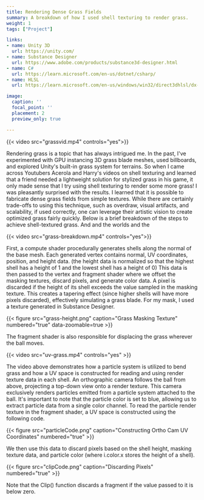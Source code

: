 ```yaml
---
title: Rendering Dense Grass Fields
summary: A breakdown of how I used shell texturing to render grass.
weight: 1
tags: ["Project"]

links:
- name: Unity 3D
  url: https://unity.com/
- name: Substance Designer
  url: https://www.adobe.com/products/substance3d-designer.html  
- name: C#
  url: https://learn.microsoft.com/en-us/dotnet/csharp/
- name: HLSL
  url: https://learn.microsoft.com/en-us/windows/win32/direct3dhlsl/dx-graphics-hlsl

image:
  caption: ''
  focal_point: ''
  placement: 2
  preview_only: true

---
```

{{< video src="grassvid.mp4" controls="yes">}}

Rendering grass is a topic that has always intrigued me. In the past, I've experimented with GPU instancing 3D grass blade meshes, used billboards, and explored Unity's built-in grass system for terrains. So when I came across Youtubers Acerola and Harry's videos on shell texturing and learned that a friend needed a lightweight solution for stylized grass in his game, it only made sense that I try using shell texturing to render some more grass! I was pleasantly surprised with the results. I learned that it is possible to fabricate dense grass fields from simple textures. While there are certainly trade-offs to using this technique, such as overdraw, visual artifacts, and scalability, if used correctly, one can leverage their artistic vision to create optimized grass fairly quickly. Below is a brief breakdown of the steps to achieve shell-textured grass. And and the worlds and the

{{< video src="grass-breakdown.mp4" controls="yes">}}

First, a compute shader procedurally generates shells along the normal of the base mesh. Each generated vertex contains normal, UV coordinates, position, and height data. (the height data is normalized so that the highest shell has a height of 1 and the lowest shell has a height of 0) This data is then passed to the vertex and fragment shader where we offset the masking textures, discard pixels, and generate color data. A pixel is discarded if the height of its shell exceeds the value sampled in the masking texture. This creates a tapering effect (since higher shells will have more pixels discarded), effectively simulating a grass blade. For my mask, I used a texture generated in Substance Designer.

{{< figure src="grass-height.png" caption="Grass Masking Texture" numbered="true" data-zoomable=true >}}

The fragment shader is also responsible for displacing the grass wherever the ball moves.

{{< video src="uv-grass.mp4" controls="yes" >}}

The video above demonstrates how a particle system is utilized to bend grass and how a UV space is constructed for reading and using render texture data in each shell. An orthographic camera follows the ball from above, projecting a top-down view onto a render texture. This camera exclusively renders particles emitted from a particle system attached to the ball. It's important to note that the particle color is set to blue, allowing us to extract particle data from a single color channel. To read the particle render texture in the fragment shader, a UV space is constructed using the following code.

{{< figure src="particleCode.png" caption="Constructing Ortho Cam UV Coordinates" numbered="true" >}}

We then use this data to discard pixels based on the shell height, masking texture data, and particle color (where i.color.x stores the height of a shell).

{{< figure src="clipCode.png" caption="Discarding Pixels" numbered="true" >}}

Note that the Clip() function discards a fragment if the value passed to it is below zero.


